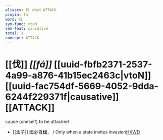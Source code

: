 ```yaml
---
aliases: 伐 vtoN ATTACK
pinyin: fá
word: 伐
syn-func: vtoN
sem-feat: causative
total: 1
concept: ATTACK 
---
```

# [[伐]] *[[fá]]*  [[uuid-fbfb2371-2537-4a99-a876-41b15ec2463c|vtoN]] [[uuid-fac754df-5669-4052-9dda-6244f229371f|causative]] [[ATTACK]]
cause (oneself) to be attacked
 - [[孟子]] 國必自**伐**， / Only when a state invites invasion[HXWD](https://hxwd.org/textview.html?location=KR1h0001_tls_007-8a.24)